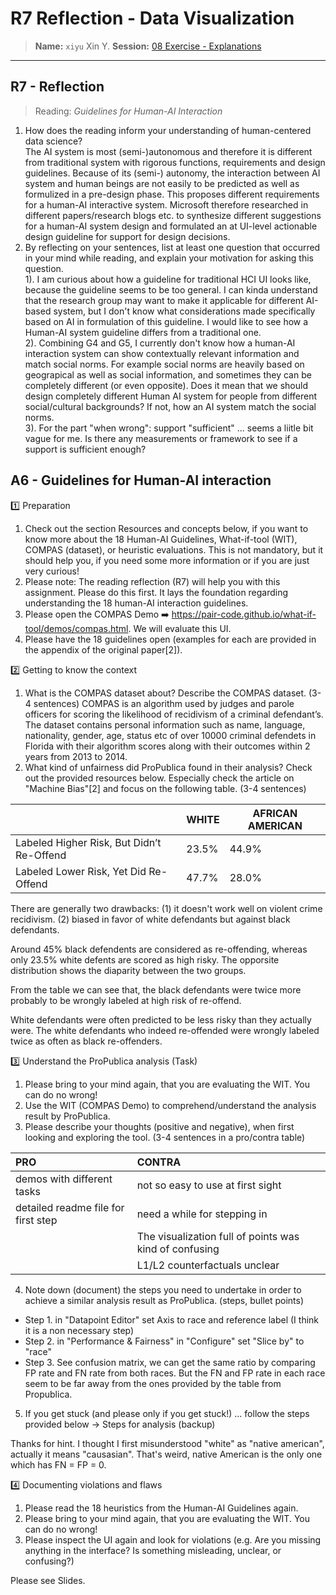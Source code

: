 # R7 Reflection - Data Visualization
> **Name:** `xiyu` Xin Y.
> **Session:** [08 Exercise - Explanations](https://github.com/FUB-HCC/hcds-winter-2020/wiki/08_exercise)   
----

## R7 - Reflection
> Reading: _Guidelines for Human-AI Interaction_
1. How does the reading inform your understanding of human-centered data science?
<br> The AI system is most (semi-)autonomous and therefore it is different from traditional system with rigorous functions, requirements and design guidelines. Because of its (semi-) autonomy, the interaction between AI system and human beings are not easily to be predicted as well as formulized in a pre-design phase. This proposes different requirements for a human-AI interactive system. Microsoft therefore researched in different papers/research blogs etc. to synthesize different suggestions for a human-AI system design and formulated an at UI-level actionable design guideline for support for design decisions.
2. By reflecting on your sentences, list at least one question that occurred in your mind while reading, and explain your motivation for asking this question.
   <br> 1). I am curious about how a guideline for traditional HCI UI looks like, because the guideline seems to be too general. I can kinda understand that the research group may want to make it applicable for different AI-based system, but I don't know what considerations made specifically based on AI in formulation of this guideline. I would like to see how a Human-AI system guideline differs from a traditional one. 
   <br> 2). Combining G4 and G5, I currently don't know how a human-AI interaction system can show contextually relevant information and match social norms. For example social norms are heavily based on geograpical as well as social information, and sometimes they can be completely different (or even opposite). Does it mean that we should design completely different Human AI system for people from different social/cultural backgrounds? If not, how an AI system match the social norms. 
   <br> 3). For the part "when wrong": support "sufficient" ... seems a liitle bit vague for me. Is there any measurements or framework to see if a support is sufficient enough?


## A6 - Guidelines for Human-AI interaction
1️⃣  Preparation

1. Check out the section Resources and concepts below, if you want to know more about the 18 Human-AI Guidelines, What-if-tool (WIT), COMPAS (dataset), or heuristic evaluations. This is not mandatory, but it should help you, if you need some more information or if you are just very curious!
2. Please note: The reading reflection (R7) will help you with this assignment. Please do this first. It lays the foundation regarding understanding the 18 human-AI interaction guidelines.
3. Please open the COMPAS Demo ➡️ https://pair-code.github.io/what-if-tool/demos/compas.html. We will evaluate this UI.
4. Please have the 18 guidelines open (examples for each are provided in the appendix of the original paper[2]).

2️⃣  Getting to know the context
1. What is the COMPAS dataset about? Describe the COMPAS dataset. (3-4 sentences)
COMPAS is an algorithm used by judges and parole officers for scoring the likelihood of recidivism of a criminal defendant’s. The dataset contains personal information such as name, language, nationality, gender, age, status etc of over 10000 criminal defendets in Florida with their algorithm scores along with their outcomes within 2 years from 2013 to 2014. 
2. What kind of unfairness did ProPublica found in their analysis? Check out the provided resources below. Especially check the article on "Machine Bias"[2] and focus on the following table. (3-4 sentences)

<center>
  
|                                           | WHITE | AFRICAN AMERICAN |
| ----------------------------------------- |-------|------------------|
| Labeled Higher Risk, But Didn’t Re-Offend | 23.5% | 44.9% |
| Labeled Lower Risk, Yet Did Re-Offend     | 47.7% | 28.0% |

</center>

There are generally two drawbacks:
(1) it doesn't work well on violent crime recidivism.
(2) biased in favor of white defendants but against black defendants.

Around 45% black defendents are considered as re-offending, whereas only 23.5% white defents are scored as high risky. The opporsite distribution shows the diaparity between the two groups. 

From the table we can see that, the black defendants were 
twice more probably to be wrongly labeled at high risk of re-offend. 

White defendants were often predicted to be less risky than they actually were. The white defendants who indeed re-offended were wrongly labeled twice as often as black re-offenders.

3️⃣  Understand the ProPublica analysis (Task)
1. Please bring to your mind again, that you are evaluating the WIT. You can do no wrong!
2. Use the WIT (COMPAS Demo) to comprehend/understand the analysis result by ProPublica.
3. Please describe your thoughts (positive and negative), when first looking and exploring the tool. (3-4 sentences in a pro/contra table)

<center>

| PRO                        | CONTRA              |
|:-------------------------  |:------------------ |
| demos with different tasks |not so easy to use  at first sight   |
| detailed readme file for first step   |  need a while for stepping in     |
||The visualization full of points was kind of confusing 
||L1/L2 counterfactuals unclear 


</center>

4. Note down (document) the steps you need to undertake in order to achieve a similar analysis result as ProPublica. (steps, bullet points)
* Step 1. in "Datapoint Editor" set Axis to race and reference label (I think it is a non necessary step)
* Step 2. in "Performance & Fairness" in "Configure" set "Slice by" to "race"
* Step 3. See confusion matrix, we can get the same ratio by comparing FP rate and FN rate from both races.  But the FN and FP rate in each race seem to be far away from the ones provided by the table from Propublica.


5. If you get stuck (and please only if you get stuck!) ... follow the steps provided below → Steps for analysis (backup)

Thanks for hint. I thought I first misunderstood "white" as "native american", actually it means "causasian". That's weird, native American is the only one which has FN = FP = 0. 

4️⃣  Documenting violations and flaws
1. Please read the 18 heuristics from the Human-AI Guidelines again.
2. Please bring to your mind again, that you are evaluating the WIT. You can do no wrong!
3. Please inspect the UI again and look for violations (e.g. Are you missing anything in the interface? Is something misleading, unclear, or confusing?)

Please see Slides.